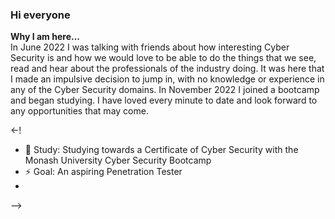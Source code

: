 ### **Hi everyone**
**Why I am here...** <br />
In June 2022 I was talking with friends about how interesting Cyber Security is and how we would love to be able to do the things that we see, read and hear about the professionals of the industry doing. It was here that I made an impulsive decision to jump in, with no knowledge or experience in any of the Cyber Security domains.
In November 2022 I joined a bootcamp and began studying. I have loved every minute to date and look forward to any opportunities that may come. 

<-!
- 🌱 Study:    Studying towards a Certificate of Cyber Security with the Monash University Cyber Security Bootcamp
- ⚡ Goal:     An aspiring Penetration Tester
- 
-->
